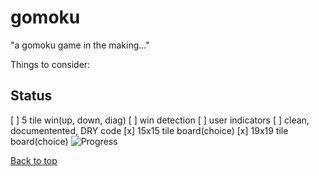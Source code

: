 # gomoku
"a gomoku game in the making..."

<p>Things to consider:</p>

## Status


[ ] 5 tile win(up, down, diag)
[ ] win detection
[ ] user indicators
[ ] clean, documentented, DRY code
[x] 15x15 tile board(choice)
[x] 19x19 tile board(choice)
![Progress](https://progress-bar.dev/6/)

[Back to top](#gomoku)
